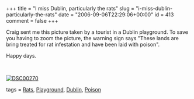 +++
title = "I miss Dublin, particularly the rats"
slug = "i-miss-dublin-particularly-the-rats"
date = "2006-09-06T22:29:06+00:00"
id = 413
comment = false
+++

Craig sent me this picture taken by a tourist in a Dublin playground. To save you having to zoom the picture, the warning sign says "These lands are bring treated for rat infestation and have been laid with poison".

Happy days.

&nbsp;

[![DSC00270](/images/flickr/2024_download/236304422_0efed5b2c6.jpg)](http://www.flickr.com/photos/bandon1/236304422/ "Photo Sharing") 

tags = [Rats](http://technorati.com/tag/Rats), [Playground](http://technorati.com/tag/Playground), [Dublin](http://technorati.com/tag/Dublin), [Poison](http://technorati.com/tag/Poison)
